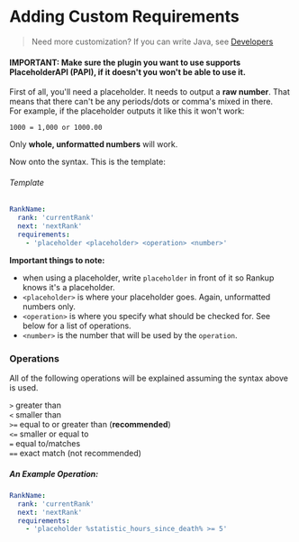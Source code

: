 # Adding Custom Requirements

> Need more customization? If you can write Java, see [Developers](https://github.com/okx-code/Rankup3/wiki/Developers)

#### **IMPORTANT:** Make sure the plugin you want to use supports **PlaceholderAPI** (PAPI), if it doesn't you won't be able to use it.

First of all, you'll need a placeholder. It needs to output a **raw number**. That means that there can't be any periods/dots or comma's mixed in there.  
For example, if the placeholder outputs it like this it won't work:

`1000 = 1,000 or 1000.00`

Only __whole, unformatted numbers__ will work.

Now onto the syntax. This is the template:
###### Template
```yaml
RankName:
  rank: 'currentRank'
  next: 'nextRank'
  requirements:
    - 'placeholder <placeholder> <operation> <number>'
```
__Important things to note:__
- when using a placeholder, write `placeholder` in front of it so Rankup knows it's a placeholder.
- `<placeholder>` is where your placeholder goes. Again, unformatted numbers only.
- `<operation>` is where you specify what should be checked for. See below for a list of operations.
- `<number>` is the number that will be used by the `operation`.

### Operations
All of the following operations will be explained assuming the syntax above is used.

`>` greater than  
`<` smaller than  
`>=` equal to or greater than (**recommended**)  
`<=` smaller or equal to  
`=` equal to/matches  
`==` exact match (not recommended)  

##### An Example Operation:
```yaml
RankName:
  rank: 'currentRank'
  next: 'nextRank'
  requirements:
    - 'placeholder %statistic_hours_since_death% >= 5'
```
